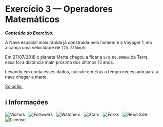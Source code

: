 <!-- Título -->
# Exercício 3 — Operadores Matemáticos

***Conteúdo do Exercício:***

A Nave espacial mais rápida já construída pelo homem é a Voyager 1, ela alcança uma velocidade de `278.280km/h`.

Em 27/07/2018 o planeta Marte chegou a ficar a `570.00.000km` da Terra, essa foi a distância main próxima dos últimos 15 anos.

Levando em conta esses dados, calcule em `dias` o tempo necessário para a nave chegar a marte.

[Solução.](main.c)

<!-- Informações -->
## &#8505; Informações

![Visitors](https://api.visitorbadge.io/api/visitors?path=Devsgeeknerd%2Fexe-3-ope-mat-exe-pra-ope-mat-bas&label=Visitantes&labelColor=%23700070&labelStyle=none&countColor=%23000fff&style=plastic&color=%23ffffff "Total de Visitantes")
&nbsp;
![Followers](https://img.shields.io/github/followers/Devsgeeknerd?style=p&label=Seguidores&labelColor=800080&color=000fff "Total de Seguidores")
&nbsp;
![Watchers](https://img.shields.io/github/watchers/Devsgeeknerd/exe-3-ope-mat-exe-pra-ope-mat-bas?style=p&label=Observadores&labelColor=800080&color=000fff "Total de Observadores")
&nbsp;
![Stars](https://img.shields.io/github/stars/Devsgeeknerd/exe-3-ope-mat-exe-pra-ope-mat-bas?style=p&label=Estrelas&labelColor=800080&color=000fff "Total de Estrelas")
&nbsp;
![Forks](https://img.shields.io/github/forks/Devsgeeknerd/exe-3-ope-mat-exe-pra-ope-mat-bas?style=p&label=Bifurcações&labelColor=800080&color=000fff "Total de Bifurcações")
&nbsp;
![Repo Size](https://img.shields.io/github/repo-size/Devsgeeknerd/exe-3-ope-mat-exe-pra-ope-mat-bas?style=p&label=Tamanho&labelColor=800080&color=000fff "Tamanho do Repositório")
&nbsp;
![License](https://img.shields.io/github/license/Devsgeeknerd/exe-3-ope-mat-exe-pra-ope-mat-bas?style=p&label=Licença&labelColor=800080&color=000fff "Licença do Repositório")
